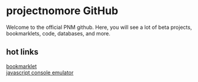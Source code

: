 # projectnomore GitHub
Welcome to the official PNM github. Here, you will see a lot of beta projects, bookmarklets, code, databases, and more.

## hot links
[bookmarklet](https://github.com/projectnomore/bookmarklet)<br>
[javascript console emulator](https://github.com/projectnomore/js-console)
